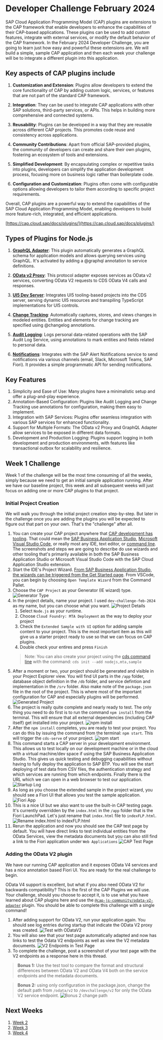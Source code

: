 # Developer Challenge February 2024

SAP Cloud Application Programming Model (CAP) plugins are extensions to the CAP framework that enable developers to enhance the capabilities of their CAP-based applications. These plugins can be used to add custom features, integrate with external services, or modify the default behavior of the CAP framework. In the February 2024 Developer Challenge, you are going to learn just how easy and powerful these extensions are.  We will build a simple, sample CAP application and then each week your challenge will be to integrate a different plugin into this application.

## Key aspects of CAP plugins include

1. **Customization and Extension**: Plugins allow developers to extend the core functionality of CAP by adding custom logic, services, or features that are not part of the standard CAP framework.

1. **Integration**: They can be used to integrate CAP applications with other SAP solutions, third-party services, or APIs. This helps in building more comprehensive and connected systems.

1. **Reusability**: Plugins can be developed in a way that they are reusable across different CAP projects. This promotes code reuse and consistency across applications.

1. **Community Contributions**: Apart from official SAP-provided plugins, the community of developers can create and share their own plugins, fostering an ecosystem of tools and extensions.

1. **Simplified Development**: By encapsulating complex or repetitive tasks into plugins, developers can simplify the application development process, focusing more on business logic rather than boilerplate code.

1. **Configuration and Customization**: Plugins often come with configurable options allowing developers to tailor them according to specific project requirements.

Overall, CAP plugins are a powerful way to extend the capabilities of the SAP Cloud Application Programming Model, enabling developers to build more feature-rich, integrated, and efficient applications.

[https://cap.cloud.sap/docs/plugins/](https://cap.cloud.sap/docs/plugins/)

## Types of Plugins for Node.js

1. [**GraphQL Adapter**](https://github.com/cap-js/graphql): This plugin automatically generates a GraphQL schema for application models and allows querying services using GraphQL. It's activated by adding a @graphql annotation to service definitions.

1. [**OData v2 Proxy**](https://github.com/cap-js-community/odata-v2-adapter): This protocol adapter exposes services as OData v2 services, converting OData V2 requests to CDS OData V4 calls and responses.

1. [**UI5 Dev Server**](https://github.com/ui5-community/ui5-ecosystem-showcase/tree/main/packages/cds-plugin-ui5#cds-plugin-ui5): Integrates UI5 tooling-based projects into the CDS server, serving dynamic UI5 resources and transpiling TypeScript implementations for UI5 controls.

1. [**Change Tracking**](https://github.com/cap-js/change-tracking): Automatically captures, stores, and views changes in modeled entities. Entities and elements for change tracking are specified using @changelog annotations.

1. [**Audit Logging**](https://github.com/cap-js/audit-logging): Logs personal data-related operations with the SAP Audit Log Service, using annotations to mark entities and fields related to personal data.

1. [**Notifications**](https://github.com/cap-js/notifications): Integrates with the SAP Alert Notifications service to send notifications via various channels (email, Slack, Microsoft Teams, SAP Fiori). It provides a simple programmatic API for sending notifications.

## Key Features

1. Simplicity and Ease of Use: Many plugins have a minimalistic setup and offer a plug-and-play experience.
1. Annotation-Based Configuration: Plugins like Audit Logging and Change Tracking use annotations for configuration, making them easy to implement.
1. Integration with SAP Services: Plugins offer seamless integration with various SAP services for enhanced functionality.
1. Support for Multiple Formats: The OData v2 Proxy and GraphQL Adapter allow services to be exposed in different data formats.
1. Development and Production Logging: Plugins support logging in both development and production environments, with features like transactional outbox for scalability and resilience.

## Week 1 Challenge

Week 1 of the challenge will be the most time consuming of all the weeks, simply because we need to get an initial sample application running. After we have our baseline project, this week and all subsequent weeks will just focus on adding one or more CAP plugins to that project.

### Initial Project Creation

We will walk you through the initial project creation step-by-step.  But later in the challenge once you are adding the plugins you will be expected to figure out that part on your own. That's the "challenge" after all.

1. You can create your CAP project anywhere that [CAP development has tooling](https://pages.github.tools.sap/cap/docs/tools/). That could mean the [SAP Business Application Studio](https://pages.github.tools.sap/cap/docs/tools/index#bastudio), [Microsoft Visual Studio Code](https://pages.github.tools.sap/cap/docs/tools/index#vscode), or really most any IDE, text editor, or [command line](https://pages.github.tools.sap/cap/docs/tools/index#command-line-interface-cli).  The screenshots and steps we are going to describe do use wizards and other tooling that's primarily available in both the SAP Business Application Studio or Microsoft Visual Studio Code with the SAP Cloud Application Studio extension.
1. Start the IDE's Project Wizard. [From SAP Business Application Studio, the wizards can be triggered from the Get Started page](https://help.sap.com/docs/bas/developing-cap-application-in-sap-business-application-studio/creating-project). From VSCode, you can begin by choosing `Open Template Wizard` from the Command Pallet.
1. Choose the `CAP Project` as your Generator (IE wizard) type.
    ![Generator Type](./images/ex1/wizard_type.png)
1. In the project details, name your project. I used `dev-challenge-feb-2024` as my name, but you can choose what you want.
    ![Project Details](./images/ex1/template_wizard1.png)
    1. Select `Node.js` as your runtime.
    1. Choose `Cloud Foundry: MTA Deployment` as the way to deploy your project
    1. Check the `Extended Sample with UI` option for adding sample content to your project. This is the most important item as this will give us a starter project ready to use so that we can focus on CAP plugins.
    1. Double check your entires and press `Finish`
    >Note: You can also create your project using the [cds command line](https://pages.github.tools.sap/cap/docs/tools/#cds-init-add) with the command: `cds init --add nodejs,mta,sample`
1. After a moment or two, your project should be generated and visible in your Project Explorer view. You will find UI parts in the `/app` folder, database object definition in the `/db` folder, and service defintion and implementation in the `/srv` folder. Also make note of the `package.json` file in the root of the project. This is where most of the important configuration for CAP and especially plugins will be performed.
    ![Generated Project](./images/ex1/generated_project.png)
1. The project is really quite complete and nearly ready to test.  The only thing you need to do first is to run the command `npm install` from the terminal. This will ensure that all external dependencies (including CAP itself) get installed into your project.
    ![npm install](./images/ex1/npm_install.png)
1. After the `npm install` completes, you are ready to test your project. You can do this by issuing the command from the terminal: `npm start`.  This will trigger the `cds-serve` of your project.
    ![npm start](./images/ex1/npm_start1.png)
1. This command starts a CAP server in your development environment. This allows us to test locally on our development machine or in the cloud with a virtual machine/dev space if using the SAP Business Application Studio.  This gives us quick testing and debugging capabilities without having to fully deploy the application to SAP BTP. You will see the start deploying of test data from CSV files, the authentication strategy and which services are running from which endpoints. Finally there is the URL which we can open in a web browser to test our application.
    ![Startup Log](./images/ex1/npm_start2.png)
1. As long as you choose the extended sample in the project wizard, you should see a Fiori UI that allows you test the sample application.
    ![Fiori App](./images/ex1/test1.png)
1. This is a nice UI but we also want to use the built-in CAP testing page. It's currently overridden by the `index.html` in the `/app` folder that is the Fiori LaunchPad. Let's just rename that `index.html` file to `indexFLP.html`.
    ![Rename index.html to indexFLP.html](./images/ex1/rename_index.png)
1. Rerun the application and now you should see the CAP test page by default. You wiĺl have direct links to test individual entities from the OData Services, view the metadata documents but you can also still find a link to the Fiori application under `Web Applications`
    ![CAP Test Page](./images/ex1/test2.png)

### Adding the OData V2 plugin

We have our running CAP application and it exposes OData V4 services and has a nice annotation based Fiori UI. You are ready for the real challenge to begin.

OData V4 support is excellent, but what if you also need OData V2 for backwards compatibility? This is the first of the CAP Plugins we will use. Your challenge, should you choose to accept it, is to use what you have learned about CAP plugins here and use the [`@cap-js-community/odata-v2-adapter`](https://www.npmjs.com/package/@cap-js-community/odata-v2-adapter) plugin. You should be able to complete this challenge with a single command!

1. After adding support for OData V2, run your application again. You should see log entries during startup that indicate the OData V2 proxy was created.
    ![Test with ODataV2](./images/ex1/test3.png)
1. You will also see that your test page automatically adapted and now has links to test the Odata V2 endpoints as well as view the V2 metadata documents.
    ![V2 Endpoints in Test Page](./images/ex1/test4.png)
1. To complete the challenge, post a screenshot of your test page with the V2 endpoints as a response here in this thread.

>**Bonus 1:** Use the test tool to compare the format and structural differences between OData V2 and OData V4 both on the service endpoints and the metadata documents.

>**Bonus 2:** using only configuration in the package.json, change the default path from `/odata/v2` to `/devchallenge/v2` for only the OData V2 service endpoint.
    ![Bonus 2 change path](./images/ex1/bonus2_1.png)

## Next Weeks

1. [Week 2](./week2.md)
1. [Week 3](./week3.md)
1. [Week 4](./week4.md)